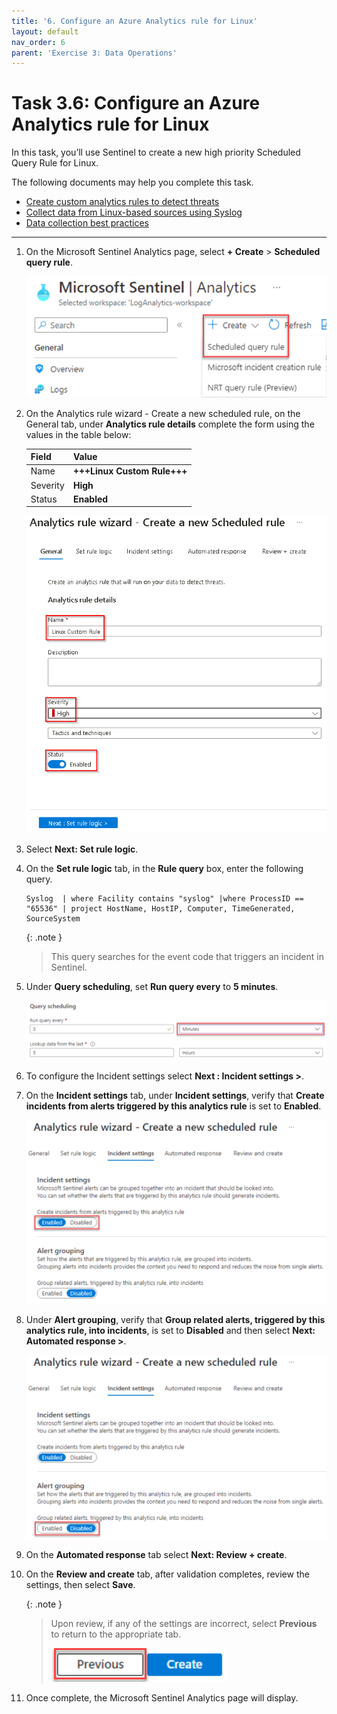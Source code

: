 ```yaml
---
title: '6. Configure an Azure Analytics rule for Linux'
layout: default
nav_order: 6
parent: 'Exercise 3: Data Operations'
---
```


# Task 3.6: Configure an Azure Analytics rule for Linux

In this task, you’ll use Sentinel to create a new high priority Scheduled Query Rule for Linux. 

The following documents may help you complete this task.

- [Create custom analytics rules to detect threats](https://learn.microsoft.com/azure/sentinel/detect-threats-custom)  
- [Collect data from Linux-based sources using Syslog](https://learn.microsoft.com/azure/sentinel/connect-syslog)  
- [Data collection best practices](https://learn.microsoft.com/azure/sentinel/best-practices-data)

---

1. On the Microsoft Sentinel Analytics page, select **+ Create** > **Scheduled query rule**.  

    ![E2-T1-S3-Create-Scheduled-query-rule.png](../media/E2-T1-S3-Create-Scheduled-query-rule.png)

1. On the Analytics rule wizard - Create a new scheduled rule, on the General tab, under **Analytics rule details** complete the form using the values in the table below:

    | Field | Value |
    |:----|:----|
    | Name | **+++Linux Custom Rule+++** |
    | Severity | **High** |
    | Status | **Enabled** |

    ![analytics-rule-wizard-general.png](../media/analytics-rule-wizard-general.png)

1. Select **Next: Set rule logic**.

1. On the **Set rule logic** tab, in the **Rule query** box, enter the following query.

    ```Rule-query-wrap-nocolor
    Syslog  | where Facility contains "syslog" |where ProcessID == "65536" | project HostName, HostIP, Computer, TimeGenerated, SourceSystem
    ```

    {: .note }
    > This query searches for the event code that triggers an incident in Sentinel.
    
1. Under **Query scheduling**, set **Run query every** to **5 minutes**.  

    ![E2-T1-S8-Query-Sched-Minutes.png](../media/E2-T1-S8-Query-Sched-Minutes.png)

1. To configure the Incident settings select **Next : Incident settings >**.

1. On the **Incident settings** tab, under **Incident settings**, verify that **Create incidents from alerts triggered by this analytics rule** is set to **Enabled**.  

    ![E2-T1-S10-Incident-settings.png](../media/E2-T1-S10-Incident-settings.png)

1. Under **Alert grouping**, verify that **Group related alerts, triggered by this analytics rule, into incidents**, is set to **Disabled** and then select **Next: Automated response >**.  

    ![E2-T1-S11-Alert-grouping.png](../media/E2-T1-S11-Alert-grouping.png)

1. On the **Automated response** tab select **Next: Review + create**.

1. On the **Review and create** tab, after validation completes, review the settings, then select **Save**. 

    {: .note }
    > Upon review, if any of the settings are incorrect, select **Previous** to return to the appropriate tab.  
    >
    >![E2-T1-S13-Review-create-Previous.png](../media/E2-T1-S13-Review-create-Previous.png)

1. Once complete, the Microsoft Sentinel Analytics page will display. 
